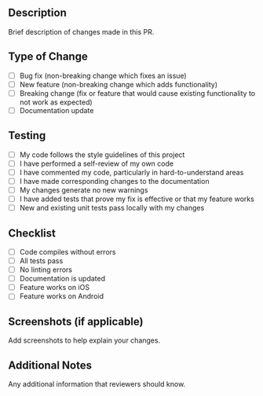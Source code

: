 ## Description
Brief description of changes made in this PR.

## Type of Change
- [ ] Bug fix (non-breaking change which fixes an issue)
- [ ] New feature (non-breaking change which adds functionality)
- [ ] Breaking change (fix or feature that would cause existing functionality to not work as expected)
- [ ] Documentation update

## Testing
- [ ] My code follows the style guidelines of this project
- [ ] I have performed a self-review of my own code
- [ ] I have commented my code, particularly in hard-to-understand areas
- [ ] I have made corresponding changes to the documentation
- [ ] My changes generate no new warnings
- [ ] I have added tests that prove my fix is effective or that my feature works
- [ ] New and existing unit tests pass locally with my changes

## Checklist
- [ ] Code compiles without errors
- [ ] All tests pass
- [ ] No linting errors
- [ ] Documentation is updated
- [ ] Feature works on iOS
- [ ] Feature works on Android

## Screenshots (if applicable)
Add screenshots to help explain your changes.

## Additional Notes
Any additional information that reviewers should know. 